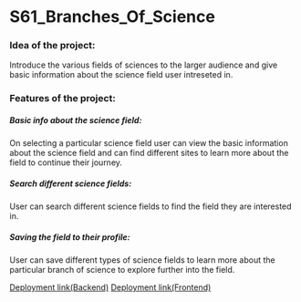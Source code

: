 # S61_Branches_Of_Science

### Idea of the project:
Introduce the various fields of sciences to the larger audience and give basic information about the science field user intreseted in.

### Features of the project:
##### Basic info about the science field:
On selecting a particular science field user can view the basic information about the science field and can find different sites to learn more about the field to continue their journey.

##### Search different science fields:
User can search different science fields to find the field they are interested in.

##### Saving the field to their profile:
User can save different types of science fields to learn more about the particular branch of science to explore further into the field.

[Deployment link(Backend)](https://s61-branches-of-science-1.onrender.com)
[Deployment link(Frontend)](https://frontend-goa9w1loi-harshith-amaravathis-projects.vercel.app)
